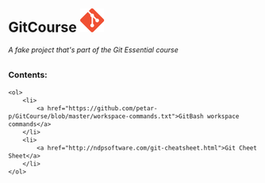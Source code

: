 # GitCourse <img src="/images/Git-Icon.png" width="48" alt="Git icon" title="Git logo">  

###### A fake project that's part of the Git Essential course

### Contents:

	<ol>
        <li>
            <a href="https://github.com/petar-p/GitCourse/blob/master/workspace-commands.txt">GitBash workspace commands</a>
        </li>
        <li>
            <a href="http://ndpsoftware.com/git-cheatsheet.html">Git Cheet Sheet</a>
        </li>
    </ol>
	

